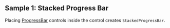 ## Sample 1: Stacked Progress Bar

Placing [ProgressBar](/docs/controls/bootstrap/ProgressBar/{branch}) controls inside the control creates `StackedProgressBar`.